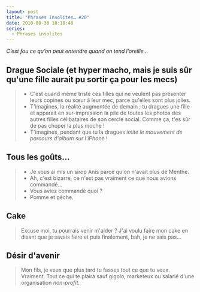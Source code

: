 ```yaml
---
layout: post
title: "Phrases Insolites… #20"
date: 2010-08-30 18:18:48
series:
  - Phrases insolites
---
```


_C’est fou ce qu’on peut entendre quand on tend l’oreille…_

<!-- more -->

## Drague Sociale (et hyper macho, mais je suis sûr qu'une fille aurait pu sortir ça pour les mecs)

> - C'est quand même triste ces filles qui ne veulent pas présenter leurs copines ou sœur à leur mec, parce qu'elles sont plus jolies.
> - T'imagines, la réalité augmentée de demain&nbsp;: tu dragues une fille et apparait en sur-impression la pile de toutes les photos des autres filles célibataires de son cercle social. Comme ça, t'es sûr de pas choper la plus moche&nbsp;!
> - T'imagines, pendant que tu la dragues *imite le mouvement de parcours d'album sur l'iPhone*&nbsp;!

## Tous les goûts…

> - Je vous ai mis un sirop Anis parce qu'on n'avait plus de Menthe.
> - Ah, c'est bizarre, ce n'est pas vraiment ce que nous avions commandé…
> - Vous aviez commandé quoi&nbsp;?
> - Pomme et pêche.

## Cake

> Excuse moi, tu pourrais venir m'aider&nbsp;? J'ai voulu faire mon cake en disant que je savais faire et puis finalement, bah, je ne sais pas…

## Désir d'avenir

> Mon fils, je veux que plus tard tu fasses tout ce que tu veux. Vraiment. Tout ce qui te plaira sauf gigolo, marketeux ou salarié d'une organisation <em lang="en">non-profit</em>.
